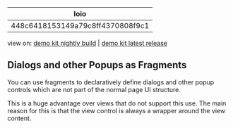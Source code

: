 <!-- loio448c6418153149a79c8ff4370808f9c1 -->

| loio |
| -----|
| 448c6418153149a79c8ff4370808f9c1 |

<div id="loio">

view on: [demo kit nightly build](https://openui5nightly.hana.ondemand.com/#/topic/448c6418153149a79c8ff4370808f9c1) | [demo kit latest release](https://openui5.hana.ondemand.com/#/topic/448c6418153149a79c8ff4370808f9c1)</div>

## Dialogs and other Popups as Fragments

You can use fragments to declaratively define dialogs and other popup controls which are not part of the normal page UI structure.

This is a huge advantage over views that do not support this use. The main reason for this is that the view control is always a wrapper around the view content.

